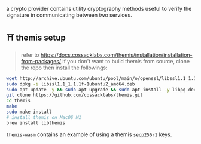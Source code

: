 

a crypto provider contains utility cryptography methods useful to verify the signature in communicating between two services.

## ⛩️ themis setup

> refer to https://docs.cossacklabs.com/themis/installation/installation-from-packages/ if you don't want to build themis from source, clone the repo then install the followings:

```bash
wget http://archive.ubuntu.com/ubuntu/pool/main/o/openssl/libssl1.1_1.1.1f-1ubuntu2_amd64.deb
sudo dpkg -i libssl1.1_1.1.1f-1ubuntu2_amd64.deb
sudo apt update -y && sudo apt upgrade && sudo apt install -y libpq-dev pkg-config build-essential libudev-dev libssl-dev librust-openssl-dev
git clone https://github.com/cossacklabs/themis.git
cd themis
make
sudo make install
# install themis on MacOS M1
brew install libthemis
```

`themis-wasm` contains an example of using a themis `secp256r1` keys.
